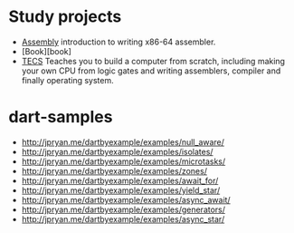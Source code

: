 # Study projects

* [Assembly](http://nickdesaulniers.github.io/blog/2014/04/18/lets-write-some-x86-64) introduction to writing x86-64 assembler.
* [Book][book]
* [TECS][tecs] Teaches you to build a computer from scratch, including making your own CPU from logic gates 
and writing assemblers, compiler and finally operating system.

[tecs]: http://www1.idc.ac.il/tecs/

# dart-samples

 - http://jpryan.me/dartbyexample/examples/null_aware/
 - http://jpryan.me/dartbyexample/examples/isolates/
 - http://jpryan.me/dartbyexample/examples/microtasks/
 - http://jpryan.me/dartbyexample/examples/zones/
 - http://jpryan.me/dartbyexample/examples/await_for/
 - http://jpryan.me/dartbyexample/examples/yield_star/
 - http://jpryan.me/dartbyexample/examples/async_await/
 - http://jpryan.me/dartbyexample/examples/generators/
 - http://jpryan.me/dartbyexample/examples/async_star/

